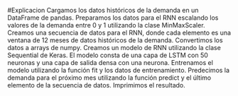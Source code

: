 #Explicacion
Cargamos los datos históricos de la demanda en un DataFrame de pandas.
Preparamos los datos para el RNN escalando los valores de la demanda entre 0 y 1 utilizando la clase MinMaxScaler.
Creamos una secuencia de datos para el RNN, donde cada elemento es una ventana de 12 meses de datos históricos de la demanda.
Convertimos los datos a arrays de numpy.
Creamos un modelo de RNN utilizando la clase Sequential de Keras. El modelo consta de una capa de LSTM con 50 neuronas y una capa de salida densa con una neurona.
Entrenamos el modelo utilizando la función fit y los datos de entrenamiento.
Predecimos la demanda para el próximo mes utilizando la función predict y el último elemento de la secuencia de datos.
Imprimimos el resultado.
